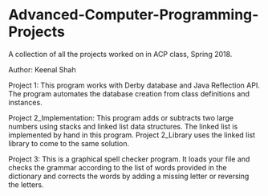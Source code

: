 # Advanced-Computer-Programming-Projects

A collection of all the projects worked on in ACP class, Spring 2018. 

Author: Keenal Shah

Project 1: This program works with Derby database and Java Reflection API. The program automates the database creation from class definitions and instances. 

Project 2_Implementation: This program adds or subtracts two large numbers using stacks and linked list data structures. The linked list is implemented by  hand in this program. Project 2_Library uses the linked list library to come to the same solution. 

Project 3: This is a graphical spell checker program. It loads your file and checks the grammar according to the list of words provided in the dictionary and corrects the words by adding a missing letter or reversing the letters. 
